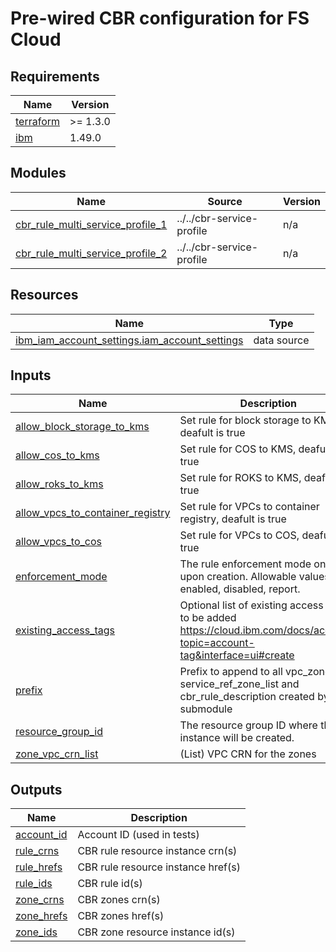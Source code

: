 # Pre-wired CBR configuration for FS Cloud


<!-- BEGINNING OF PRE-COMMIT-TERRAFORM DOCS HOOK -->
## Requirements

| Name | Version |
|------|---------|
| <a name="requirement_terraform"></a> [terraform](#requirement\_terraform) | >= 1.3.0 |
| <a name="requirement_ibm"></a> [ibm](#requirement\_ibm) | 1.49.0 |

## Modules

| Name | Source | Version |
|------|--------|---------|
| <a name="module_cbr_rule_multi_service_profile_1"></a> [cbr\_rule\_multi\_service\_profile\_1](#module\_cbr\_rule\_multi\_service\_profile\_1) | ../../cbr-service-profile | n/a |
| <a name="module_cbr_rule_multi_service_profile_2"></a> [cbr\_rule\_multi\_service\_profile\_2](#module\_cbr\_rule\_multi\_service\_profile\_2) | ../../cbr-service-profile | n/a |

## Resources

| Name | Type |
|------|------|
| [ibm_iam_account_settings.iam_account_settings](https://registry.terraform.io/providers/IBM-Cloud/ibm/1.49.0/docs/data-sources/iam_account_settings) | data source |

## Inputs

| Name | Description | Type | Default | Required |
|------|-------------|------|---------|:--------:|
| <a name="input_allow_block_storage_to_kms"></a> [allow\_block\_storage\_to\_kms](#input\_allow\_block\_storage\_to\_kms) | Set rule for block storage to KMS, deafult is true | `bool` | `true` | no |
| <a name="input_allow_cos_to_kms"></a> [allow\_cos\_to\_kms](#input\_allow\_cos\_to\_kms) | Set rule for COS to KMS, deafult is true | `bool` | `true` | no |
| <a name="input_allow_roks_to_kms"></a> [allow\_roks\_to\_kms](#input\_allow\_roks\_to\_kms) | Set rule for ROKS to KMS, deafult is true | `bool` | `true` | no |
| <a name="input_allow_vpcs_to_container_registry"></a> [allow\_vpcs\_to\_container\_registry](#input\_allow\_vpcs\_to\_container\_registry) | Set rule for VPCs to container registry, deafult is true | `bool` | `true` | no |
| <a name="input_allow_vpcs_to_cos"></a> [allow\_vpcs\_to\_cos](#input\_allow\_vpcs\_to\_cos) | Set rule for VPCs to COS, deafult is true | `bool` | `true` | no |
| <a name="input_enforcement_mode"></a> [enforcement\_mode](#input\_enforcement\_mode) | The rule enforcement mode on a rule upon creation. Allowable values are: enabled, disabled, report. | `string` | `"enabled"` | no |
| <a name="input_existing_access_tags"></a> [existing\_access\_tags](#input\_existing\_access\_tags) | Optional list of existing access tags to be added https://cloud.ibm.com/docs/account?topic=account-tag&interface=ui#create | `list(string)` | <pre>[<br>  "env:dev"<br>]</pre> | no |
| <a name="input_prefix"></a> [prefix](#input\_prefix) | Prefix to append to all vpc\_zone\_list, service\_ref\_zone\_list and cbr\_rule\_description created by this submodule | `string` | n/a | yes |
| <a name="input_resource_group_id"></a> [resource\_group\_id](#input\_resource\_group\_id) | The resource group ID where the instance will be created. | `string` | n/a | yes |
| <a name="input_zone_vpc_crn_list"></a> [zone\_vpc\_crn\_list](#input\_zone\_vpc\_crn\_list) | (List) VPC CRN for the zones | `list(string)` | `[]` | no |

## Outputs

| Name | Description |
|------|-------------|
| <a name="output_account_id"></a> [account\_id](#output\_account\_id) | Account ID (used in tests) |
| <a name="output_rule_crns"></a> [rule\_crns](#output\_rule\_crns) | CBR rule resource instance crn(s) |
| <a name="output_rule_hrefs"></a> [rule\_hrefs](#output\_rule\_hrefs) | CBR rule resource instance href(s) |
| <a name="output_rule_ids"></a> [rule\_ids](#output\_rule\_ids) | CBR rule id(s) |
| <a name="output_zone_crns"></a> [zone\_crns](#output\_zone\_crns) | CBR zones crn(s) |
| <a name="output_zone_hrefs"></a> [zone\_hrefs](#output\_zone\_hrefs) | CBR zones href(s) |
| <a name="output_zone_ids"></a> [zone\_ids](#output\_zone\_ids) | CBR zone resource instance id(s) |
<!-- END OF PRE-COMMIT-TERRAFORM DOCS HOOK -->
